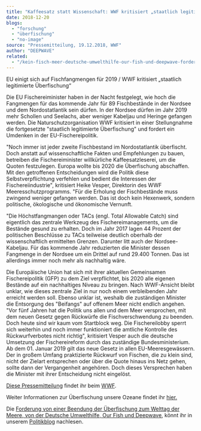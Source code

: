 ```yaml
---
title: "Kaffeesatz statt Wissenschaft: WWF kritisiert „staatlich legitimierte Überfischung“"
date: 2018-12-20
blogs: 
  - "forschung"
  - "überfischung"
  - "no-image"
source: "Pressemitteilung, 19.12.2018, WWF"
author: "DEEPWAVE"
related: 
  - "/kein-fisch-meer-deutsche-umwelthilfe-our-fish-und-deepwave-fordern-ein-ende-der-überfischung-zum-welttag-der-meere/"
---
```


EU einigt sich auf Fischfangmengen für 2019 / WWF kritisiert „staatlich legitimierte Überfischung“

Die EU Fischereiminister haben in der Nacht festgelegt, wie hoch die Fangmengen für das kommende Jahr für 89 Fischbestände in der Nordsee und dem Nordostatlantik sein dürfen. In der Nordsee dürfen im Jahr 2019 mehr Schollen und Seelachs, aber weniger Kabeljau und Heringe gefangen werden. Die Naturschutzorganisation WWF kritisiert in einer Stellungnahme die fortgesetzte "staatlich legitimierte Überfischung" und fordert ein Umdenken in der EU-Fischereipolitik.

"Noch immer ist jeder zweite Fischbestand im Nordostatlantik überfischt. Doch anstatt auf wissenschaftliche Fakten und Empfehlungen zu bauen, betreiben die Fischereiminister willkürliche Kaffeesatzleserei, um die Quoten festzulegen. Europa wollte bis 2020 die Überfischung abschaffen. Mit den getroffenen Entscheidungen wird die Politik diese Selbstverpflichtung verfehlen und bedient die Interessen der Fischereiindustrie", kritisiert Heike Vesper, Direktorin des WWF Meeresschutzprogramms. "Für die Erholung der Fischbestände muss zwingend weniger gefangen werden. Das ist doch kein Hexenwerk, sondern politische, ökologische und ökonomische Vernunft.

"Die Höchstfangmangen oder TACs (engl. Total Allowable Catch) sind eigentlich das zentrale Werkzeug des Fischereimanagements, um die Bestände gesund zu erhalten. Doch im Jahr 2017 lagen 44 Prozent der politischen Beschlüsse zu TACs teilweise deutlich oberhalb der wissenschaftlich ermittelten Grenzen. Darunter litt auch der Nordsee-Kabeljau. Für das kommende Jahr reduzierten die Minister dessen Fangmenge in der Nordsee um ein Drittel auf rund 29.400 Tonnen. Das ist allerdings immer noch mehr als nachhaltig wäre.

Die Europäische Union hat sich mit ihrer aktuellen Gemeinsamen Fischereipolitik (GFP) zu dem Ziel verpflichtet, bis 2020 alle eigenen Bestände auf ein nachhaltiges Niveau zu bringen. Nach WWF-Ansicht bleibt unklar, wie dieses zentrale Ziel in nur noch einem verbleibenden Jahr erreicht werden soll. Ebenso unklar ist, weshalb die zuständigen Minister die Entsorgung des "Beifangs" auf offenem Meer nicht endlich angehen. "Vor fünf Jahren hat die Politik uns allen und dem Meer versprochen, mit dem neuen Gesetz gegen Rückwürfe die Fischverschwendung zu beenden. Doch heute sind wir kaum vom Startblock weg. Die Fischereilobby sperrt sich weiterhin und noch immer funktioniert die amtliche Kontrolle des Rückwurfverbotes nicht richtig", kritisiert Vesper auch die deutsche Umsetzung der Fischereireform durch das zuständige Bundesministerium. Ab dem 01. Januar 2019 gilt das neue Gesetz in allen EU-Meeresgewässern. Der in großem Umfang praktizierte Rückwurf von Fischen, die zu klein sind, nicht der Zielart entsprechen oder über die Quote hinaus ins Netz gehen, sollte dann der Vergangenheit angehören. Doch dieses Versprechen haben die Minister mit ihrer Entscheidung nicht eingelöst.

[Diese Pressemitteilung](https://www.wwf.de/2018/dezember/kaffeesatz-statt-wissenschaft/) findet ihr beim [WWF](https://www.wwf.de/).

Weiter Informationen zur Überfischung unsere Ozeane findet ihr [hier.](https://www.deepwave.org/die-ozeane/überfischung/)

Die [Forderung von einer Beendung der Überfischung zum Welttag der Meere, von der Deutsche Umwelthilfe, Our Fish und Deepwave](https://www.deepwave.org/kein-fisch-meer-deutsche-umwelthilfe-our-fish-und-deepwave-fordern-ein-ende-der-überfischung-zum-welttag-der-meere/), könnt ihr in unserem [Politikblog](https://www.deepwave.org/blogs/politik/) nachlesen.
